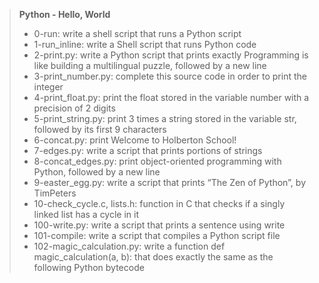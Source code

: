 > **Python - Hello, World**
>
> * 0-run: write a shell script that runs a Python script
> * 1-run_inline: write a Shell script that runs Python code
> * 2-print.py: write a Python script that prints exactly Programming is like building a multilingual puzzle, followed by a new line
> * 3-print_number.py: complete this source code in order to print the integer
> * 4-print_float.py: print the float stored in the variable number with a precision of 2 digits
> * 5-print_string.py: print 3 times a string stored in the variable str, followed by its first 9 characters
> * 6-concat.py: print Welcome to Holberton School!
> * 7-edges.py: write a script that prints portions of strings
> * 8-concat_edges.py: print object-oriented programming with Python, followed by a new line
> * 9-easter_egg.py: write a script that prints “The Zen of Python”, by TimPeters
> * 10-check_cycle.c, lists.h: function in C that checks if a singly linked list has a cycle in it
> * 100-write.py: write a script that prints a sentence using write
> * 101-compile: write a script that compiles a Python script file
> * 102-magic_calculation.py: write a function def magic_calculation(a, b): that does exactly the same as the following Python bytecode
    